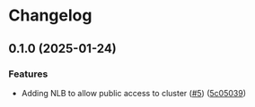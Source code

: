 # Changelog

## 0.1.0 (2025-01-24)


### Features

* Adding NLB to allow public access to cluster ([#5](https://github.com/cloudquery/terraform-cloudquery-modules/issues/5)) ([5c05039](https://github.com/cloudquery/terraform-cloudquery-modules/commit/5c05039098bdd65294f806f7aed4dba3f0fd499f))
